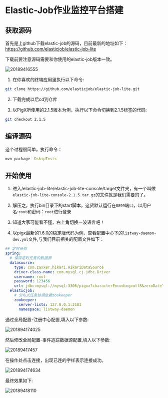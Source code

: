 # Elastic-Job作业监控平台搭建

## 获取源码
首先是上github下载elastic-job的源码，目前最新的地址如下：  https://github.com/elasticjob/elastic-job-lite

下载前要注意源码需要和你使用的elastic-job版本一致。

![20189416555](http://p7sojn4oj.bkt.clouddn.com/20189416555.png)


1.  在你喜欢的终端应用里执行以下命令:

```bash
git clone https://github.com/elasticjob/elastic-job-lite.git
```

2.  下载完成以后cd到仓库

3.  以PigX所使用的2.1.5版本为例，执行以下命令切换到2.1.5标签的代码:

```bash
git checkout 2.1.5
```

## 编译源码

这个过程很简单，执行命令：

```bash
mvn package -DskipTests
```

## 开始使用

1.  进入/elastic-job-lite/elastic-job-lite-console/target文件夹，有一个叫做```elastic-job-lite-console-2.1.5.tar.gz```的文件就是我们需要的了。

2. 解压之，执行bin目录下的start脚本，这货默认运行在```8899```端口，以用户名:```root```和密码：```root```进行登录

3. 知道大家可能看不懂，右上角切换一波语言吧！

4. 以pigx最新的1.6.0的稳定版代码为例，查看配置中心下的```listway-daemon-dev.yml```文件,与我们目前相关的配置文件如下：

```yml
## 定时任务
spring:
  # 保存定时任务的数据源
  datasource:
    type: com.zaxxer.hikari.HikariDataSource
    driver-class-name: com.mysql.cj.jdbc.Driver
    username: root
    password: 123456
    url: jdbc:mysql://mysql:3306/pigxx?characterEncoding=utf8&zeroDateTimeBehavior=convertToNull&useSSL=false&useJDBCCompliantTimezoneShift=true&useLegacyDatetimeCode=false&serverTimezone=Asia/Shanghai
  elasticjob:
    # 分布式任务协调依赖zookeeper
    zookeeper:
      server-lists: 127.0.0.1:2181
      namespace: listway-daemon
```

通过全局配置-注册中心配置,填入以下参数:

![201894174025](http://p7sojn4oj.bkt.clouddn.com/201894174025.png)

然后修改全局配置-事件追踪数据源配置,填入以下参数:

![20189417457](http://p7sojn4oj.bkt.clouddn.com/20189417457.png)

在操作处点击连接，出现已连的字样表示连接成功。

![201894174634](http://p7sojn4oj.bkt.clouddn.com/201894174634.png)

最终效果如下:

![20189418110](http://p7sojn4oj.bkt.clouddn.com/20189418110.png)
